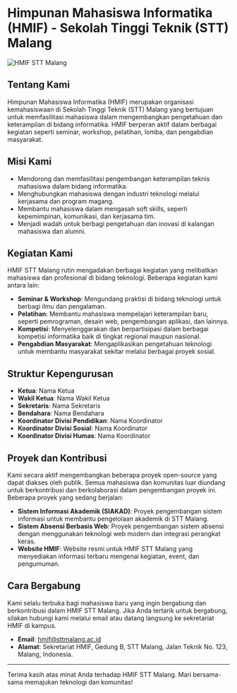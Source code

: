 # Himpunan Mahasiswa Informatika (HMIF) - Sekolah Tinggi Teknik (STT) Malang

![HMIF STT Malang](https://example.com/path-to-your-logo.png) <!-- Ganti dengan link logo HMIF jika ada -->

## Tentang Kami

Himpunan Mahasiswa Informatika (HMIF) merupakan organisasi kemahasiswaan di Sekolah Tinggi Teknik (STT) Malang yang bertujuan untuk memfasilitasi mahasiswa dalam mengembangkan pengetahuan dan keterampilan di bidang informatika. HMIF berperan aktif dalam berbagai kegiatan seperti seminar, workshop, pelatihan, lomba, dan pengabdian masyarakat.

## Misi Kami

- Mendorong dan memfasilitasi pengembangan keterampilan teknis mahasiswa dalam bidang informatika.
- Menghubungkan mahasiswa dengan industri teknologi melalui kerjasama dan program magang.
- Membantu mahasiswa dalam mengasah soft skills, seperti kepemimpinan, komunikasi, dan kerjasama tim.
- Menjadi wadah untuk berbagi pengetahuan dan inovasi di kalangan mahasiswa dan alumni.

## Kegiatan Kami

HMIF STT Malang rutin mengadakan berbagai kegiatan yang melibatkan mahasiswa dan profesional di bidang teknologi. Beberapa kegiatan kami antara lain:

- **Seminar & Workshop**: Mengundang praktisi di bidang teknologi untuk berbagi ilmu dan pengalaman.
- **Pelatihan**: Membantu mahasiswa mempelajari keterampilan baru, seperti pemrograman, desain web, pengembangan aplikasi, dan lainnya.
- **Kompetisi**: Menyelenggarakan dan berpartisipasi dalam berbagai kompetisi informatika baik di tingkat regional maupun nasional.
- **Pengabdian Masyarakat**: Mengaplikasikan pengetahuan teknologi untuk membantu masyarakat sekitar melalui berbagai proyek sosial.

## Struktur Kepengurusan

- **Ketua**: Nama Ketua
- **Wakil Ketua**: Nama Wakil Ketua
- **Sekretaris**: Nama Sekretaris
- **Bendahara**: Nama Bendahara
- **Koordinator Divisi Pendidikan**: Nama Koordinator
- **Koordinator Divisi Sosial**: Nama Koordinator
- **Koordinator Divisi Humas**: Nama Koordinator

## Proyek dan Kontribusi

Kami secara aktif mengembangkan beberapa proyek open-source yang dapat diakses oleh publik. Semua mahasiswa dan komunitas luar diundang untuk berkontribusi dan berkolaborasi dalam pengembangan proyek ini. Beberapa proyek yang sedang berjalan:

- **Sistem Informasi Akademik (SIAKAD)**: Proyek pengembangan sistem informasi untuk membantu pengelolaan akademik di STT Malang.
- **Sistem Absensi Berbasis Web**: Proyek pengembangan sistem absensi dengan menggunakan teknologi web modern dan integrasi perangkat keras.
- **Website HMIF**: Website resmi untuk HMIF STT Malang yang menyediakan informasi terbaru mengenai kegiatan, event, dan pengumuman.

## Cara Bergabung

Kami selalu terbuka bagi mahasiswa baru yang ingin bergabung dan berkontribusi dalam HMIF STT Malang. Jika Anda tertarik untuk bergabung, silakan hubungi kami melalui email atau datang langsung ke sekretariat HMIF di kampus.

- **Email**: hmif@sttmalang.ac.id
- **Alamat**: Sekretariat HMIF, Gedung B, STT Malang, Jalan Teknik No. 123, Malang, Indonesia.

---

Terima kasih atas minat Anda terhadap HMIF STT Malang. Mari bersama-sama memajukan teknologi dan komunitas!

